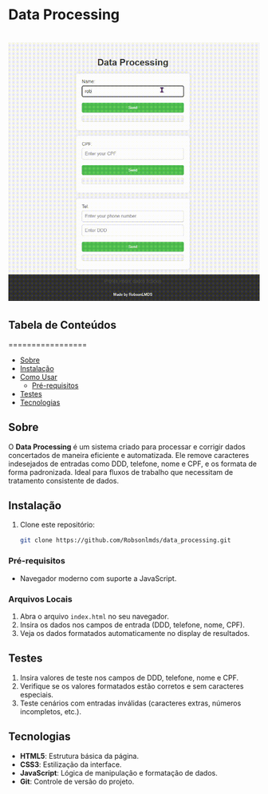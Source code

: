 # Data Processing

<h1 align="center">
    <img src="/assets/data_processing.gif">
</h1>

## Tabela de Conteúdos
=================
<!--ts-->

   * [Sobre](#sobre)
   * [Instalação](#instalacao)
   * [Como Usar](#como-usar)
      * [Pré-requisitos](#pre-requisitos)
   * [Testes](#testes)
   * [Tecnologias](#tecnologias)

<!--te-->

## Sobre
O **Data Processing** é um sistema criado para processar e corrigir dados concertados de maneira eficiente e automatizada. Ele remove caracteres indesejados de entradas como DDD, telefone, nome e CPF, e os formata de forma padronizada. Ideal para fluxos de trabalho que necessitam de tratamento consistente de dados.

## Instalação
1. Clone este repositório:
   ```bash
   git clone https://github.com/Robsonlmds/data_processing.git
   
### Pré-requisitos
- Navegador moderno com suporte a JavaScript.

### Arquivos Locais
1. Abra o arquivo `index.html` no seu navegador.
2. Insira os dados nos campos de entrada (DDD, telefone, nome, CPF).
3. Veja os dados formatados automaticamente no display de resultados.

## Testes
1. Insira valores de teste nos campos de DDD, telefone, nome e CPF.
2. Verifique se os valores formatados estão corretos e sem caracteres especiais.
3. Teste cenários com entradas inválidas (caracteres extras, números incompletos, etc.).

## Tecnologias
- **HTML5**: Estrutura básica da página.
- **CSS3**: Estilização da interface.
- **JavaScript**: Lógica de manipulação e formatação de dados.
- **Git**: Controle de versão do projeto.
